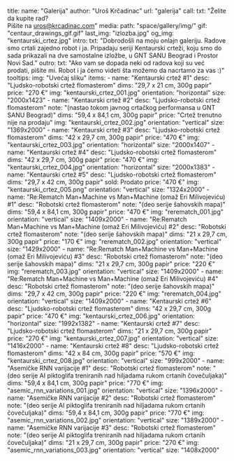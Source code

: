 title: 
    name: "Galerija"
    author: "Uroš Krčadinac"
    url: "galerija"
call:
    txt: "Želite da kupite rad?<br>Pišite na <span class='bold'>uros@krcadinac.com<span>"
media:
    path: "space/gallery/img/"
    gif: "centaur_drawings_gif.gif"
    last_img: "izlozba.jpg"
    og_img: "kentaurski_crtez.jpg"
intro:
    txt: "Dobrodošli na moju onlajn galeriju. Radove smo crtali zajedno robot i ja. Pripadaju seriji <span class='bold'>Kentaurski crteži</span>, koju smo do sada prikazali na dve samostalne izložbe, u GNT SANU Beograd i Prostor Novi Sad."
outro:
    txt: "Ako vam se dopada neki od radova koji su već prodati, pišite mi. Robot i ja ćemo videti šta možemo da nacrtamo za vas :)"
tooltips:
    img: "Uvećaj sliku"
items:
    - name: "Kentaurski crtež #1"
      desc: "Ljudsko-robotski crtež flomasterom"
      dims: "29,7 x 21 cm, 300g papir"
      price: "270 €"
      img: "kentaurski_crtez_001.jpg"
      orientation: "horizontal"
      size: "2000x1423"
    - name: "Kentaurski crtež #2"
      desc: "Ljudsko-robotski crtež flomasterom"
      note: "(nastao tokom javnog crtačkog performansa u GNT SANU Beograd)"
      dims: "59,4 x 84,1 cm, 300g papir"
      price: "Crtež trenutno nije na prodaju"
      img: "kentaurski_crtez_002.jpg"
      orientation: "vertical"
      size: "1369x2000"
    - name: "Kentaurski crtež #3"
      desc: "Ljudsko-robotski crtež flomasterom"
      dims: "42 x 29,7 cm, 300g papir"
      price: "470 €"
      img: "kentaurski_crtez_003.jpg"
      orientation: "horizontal"
      size: "2000x1407"
    - name: "Kentaurski crtež #4"
      desc: "Ljudsko-robotski crtež flomasterom"
      dims: "42 x 29,7 cm, 300g papir"
      price: "470 €"
      img: "kentaurski_crtez_004.jpg"
      orientation: "horizontal"
      size: "2000x1383"
    - name: "Kentaurski crtež #5"
      desc: "Ljudsko-robotski crtež flomasterom"
      dims: "29,7 x 42 cm, 300g papir"
      sold: Prodato
      price: "470 €"
      img: "kentaurski_crtez_005.png"
      orientation: "vertical"
      size: "1324x2000"
    - name: "Re:Rematch Man+Machine vs Man+Machine (omaž Eri Milivojeviću) #1"
      desc: "Robotski crtež flomasterom"
      note: "(deo serije šahovskih mapa)"
      dims: "59,4 x 84,1 cm, 300g papir"
      price: "470 €"
      img: "rerematch_001.jpg"
      orientation: "vertical"
      size: "1409x2000"
    - name: "Re:Rematch Man+Machine vs Man+Machine (omaž Eri Milivojeviću) #2"
      desc: "Robotski crtež flomasterom"
      note: "(deo serije šahovskih mapa)"
      dims: "21 x 29,7 cm, 300g papir"
      price: "170 €"
      img: "rerematch_002.jpg"
      orientation: "vertical"
      size: "1429x2000"
    - name: "Re:Rematch Man+Machine vs Man+Machine (omaž Eri Milivojeviću) #3"
      desc: "Robotski crtež flomasterom"
      note: "(deo serije šahovskih mapa)"
      dims: "21 x 29,7 cm, 300g papir"
      price: "220 €"
      img: "rerematch_003.jpg"
      orientation: "vertical"
      size: "1409x2000"
    - name: "Re:Rematch Man+Machine vs Man+Machine (omaž Eri Milivojeviću) #4"
      desc: "Robotski crtež flomasterom"
      note: "(deo serije šahovskih mapa)"
      dims: "29,7 x 42 cm, 300g papir"
      price: "220 €"
      img: "rerematch_004.jpg"
      orientation: "vertical"
      size: "1409x2000"
    - name: "Kentaurski crtež #6"
      desc: "Ljudsko-robotski crtež flomasterom"
      dims: "42 x 29,7 cm, 300g papir"
      price: "470 €"
      img: "kentaurski_crtez_006.jpg"
      orientation: "horizontal"
      size: "1992x1382"
    - name: "Kentaurski crtež #7"
      desc: "Ljudsko-robotski crtež flomasterom"
      dims: "21 x 29,7 cm, 300g papir"
      price: "270 €"
      img: "kentaurski_crtez_007.jpg"
      orientation: "vertical"
      size: "1416x2000"
    - name: "Kentaurski crtež #8"
      desc: "Ljudsko-robotski crtež flomasterom"
      dims: "42 x 84 cm, 300g papir"
      price: "570 €"
      img: "kentaurski_crtez_008.jpg"
      orientation: "vertical"
      size: "999x2000"
    - name: "Asemičke RNN varijacije #1"
      desc: "Robotski crtež flomasterom"
      note: "(deo serije AI piktoglifa treniranih nad hiljadama rukom crtanih čovečuljaka)"
      dims: "59,4 x 84,1 cm, 300g papir"
      price: "770 €"
      img: "asemic_rnn_variations_001.jpg"
      orientation: "vertical"
      size: "1396x2000"
    - name: "Asemičke RNN varijacije #2"
      desc: "Robotski crtež flomasterom"
      note: "(deo serije AI piktoglifa treniranih nad hiljadama rukom crtanih čovečuljaka)"
      dims: "59,4 x 84,1 cm, 300g papir"
      price: "770 €"
      img: "asemic_rnn_variations_002.jpg"
      orientation: "vertical"
      size: "1389x2000"
    - name: "Asemičke RNN varijacije #3"
      desc: "Robotski crtež flomasterom"
      note: "(deo serije AI piktoglifa treniranih nad hiljadama rukom crtanih čovečuljaka)"
      dims: "21 x 29,7 cm, 300g papir"
      price: "270 €"
      img: "asemic_rnn_variations_003.jpg"
      orientation: "vertical"
      size: "1408x2000"